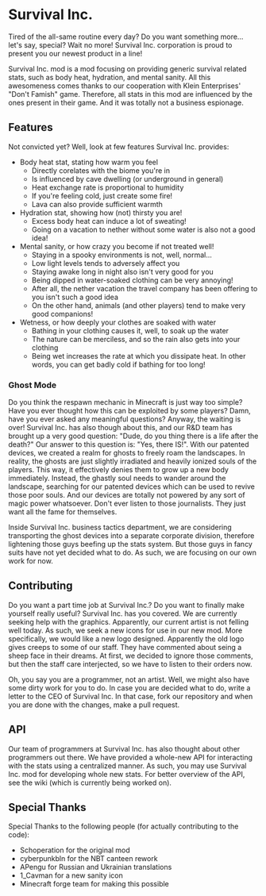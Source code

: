 # Survival Inc.

Tired of the all-same routine every day? Do you want something more... let's say, special?
Wait no more! Survival Inc. corporation is proud to present you our newest product in a line!

Survival Inc. mod is a mod focusing on providing generic survival related stats, such as body
heat, hydration, and mental sanity. All this awesomeness comes thanks to our cooperation
with Klein Enterprises' "Don't Famish" game. Therefore, all stats in this mod are influenced
by the ones present in their game. And it was totally not a business espionage.

## Features
Not convicted yet? Well, look at few features Survival Inc. provides:
 * Body heat stat, stating how warm you feel
     * Directly corelates with the biome you're in
     * Is influenced by cave dwelling (or underground in general)
     * Heat exchange rate is proportional to humidity
     * If you're feeling cold, just create some fire!
     * Lava can also provide sufficient warmth
 * Hydration stat, showing how (not) thirsty you are!
     * Excess body heat can induce a lot of sweating!
     * Going on a vacation to nether without some water is also not a good idea!
 * Mental sanity, or how crazy you become if not treated well!
     * Staying in a spooky environments is not, well, normal...
     * Low light levels tends to adversely affect you
     * Staying awake long in night also isn't very good for you
     * Being dipped in water-soaked clothing can be very annoying!
     * After all, the nether vacation the travel company has been offering to you isn't such a good idea
     * On the other hand, animals (and other players) tend to make very good companions!
 * Wetness, or how deeply your clothes are soaked with water
     * Bathing in your clothing causes it, well, to soak up the water
     * The nature can be merciless, and so the rain also gets into your clothing
     * Being wet increases the rate at which you dissipate heat. In other words, you can get badly cold if bathing for too long!

### Ghost Mode
Do you think the respawn mechanic in Minecraft is just way too simple? Have you ever thought how this can be exploited
by some players? Damn, have you ever asked any meaningful questions? Anyway, the waiting is over! Survival Inc. has also
though about this, and our R&D team has brought up a very good question: "Dude, do you thing there is a life after the death?"
Our answer to this question is: "Yes, there IS!". With our patented devices, we created a realm for ghosts to freely roam
the landscapes. In reality, the ghosts are just slightly irradiated and heavily ionized souls of the players. This way, it
effectively denies them to grow up a new body immediately. Instead, the ghastly soul needs to wander around the landscape, searching
for our patented devices which can be used to revive those poor souls. And our devices are totally not powered by any sort of magic
power whatsoever. Don't ever listen to those journalists. They just want all the fame for themselves.

Inside Survival Inc. business tactics department, we are considering transporting the ghost devices into a separate corporate
division, therefore lightening those guys beefing up the stats system. But those guys in fancy suits have not yet decided what
to do. As such, we are focusing on our own work for now.

## Contributing
Do you want a part time job at Survival Inc.? Do you want to finally make yourself really useful?
Survival Inc. has you covered. We are currently seeking help with the graphics. Apparently, our
current artist is not felling well today. As such, we seek a new icons for use in our new mod.
More specifically, we would like a new logo designed. Apparently the old logo gives creeps to some
of our staff. They have commented about seing a sheep face in their dreams. At first, we decided to
ignore those comments, but then the staff care interjected, so we have to listen to their orders now.

Oh, you say you are a programmer, not an artist. Well, we might also have some dirty work
for you to do. In case you are decided what to do, write a letter to the CEO of Survival Inc.
In that case, fork our repository and when you are done with the changes, make a pull request.

## API
Our team of programmers at Survival Inc. has also thought about other programmers out there.
We have provided a whole-new API for interacting with the stats using a centralized manner.
As such, you may use Survival Inc. mod for developing whole new stats. For better overview
of the API, see the wiki (which is currently being worked on).

## Special Thanks
Special Thanks to the following people (for actually contributing to the code):
 * Schoperation for the original mod
 * cyberpunkbln for the NBT canteen rework
 * APengu for Russian and Ukrainian translations
 * 1_Cavman for a new sanity icon
 * Minecraft forge team for making this possible
